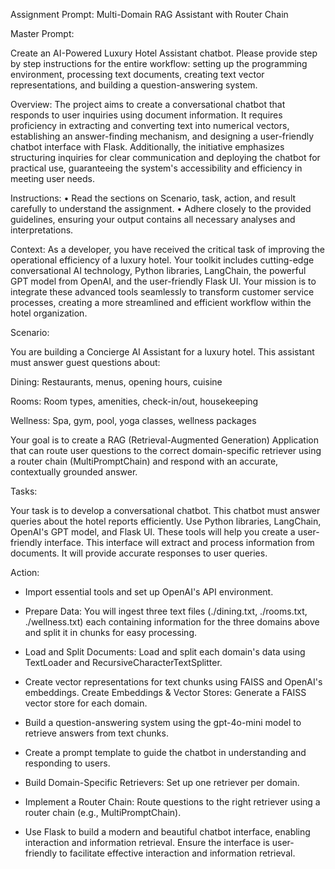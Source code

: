 
Assignment Prompt: Multi-Domain RAG Assistant with Router Chain


Master Prompt:

Create an AI-Powered Luxury Hotel Assistant chatbot. Please provide step by step instructions for the entire workflow: setting up the programming environment, processing text documents, creating text vector representations, and building a question-answering system. 


Overview:
The project aims to create a conversational chatbot that responds to user inquiries using document information. It requires proficiency in extracting and converting text into numerical vectors, establishing an answer-finding mechanism, and designing a user-friendly chatbot interface with Flask. Additionally, the initiative emphasizes structuring inquiries for clear communication and deploying the chatbot for practical use, guaranteeing the system's accessibility and efficiency in meeting user needs.

Instructions:
• Read the sections on Scenario, task, action, and result carefully to understand the 
assignment. 
• Adhere closely to the provided guidelines, ensuring your output contains all 
necessary analyses and interpretations. 


Context:
As a developer, you have received the critical task of improving the operational efficiency of a luxury hotel. Your toolkit includes cutting-edge conversational AI technology, Python libraries, LangChain, the powerful GPT model from OpenAI, and the user-friendly Flask UI. Your mission is to integrate these advanced tools seamlessly to transform customer service processes, creating a more streamlined and efficient workflow within the hotel organization. 


Scenario:

You are building a Concierge AI Assistant for a luxury hotel. This assistant must answer guest questions about:

Dining: Restaurants, menus, opening hours, cuisine

Rooms: Room types, amenities, check-in/out, housekeeping

Wellness: Spa, gym, pool, yoga classes, wellness packages

Your goal is to create a RAG (Retrieval-Augmented Generation) Application that can route user questions to the correct domain-specific retriever using a router chain (MultiPromptChain) and respond with an accurate, contextually grounded answer.



Tasks:

Your task is to develop a conversational chatbot. This chatbot must answer queries about 
the hotel reports efficiently. Use Python libraries, LangChain, OpenAI's GPT model, and Flask UI. 
These tools will help you create a user-friendly interface. This interface will extract and 
process information from documents. It will provide accurate responses to user queries.


Action:
- Import essential tools and set up OpenAI's API environment. 

- Prepare Data: You will ingest three text files (./dining.txt, ./rooms.txt, ./wellness.txt) each containing information for the three domains above and split it in chunks for easy processing. 

- Load and Split Documents: Load and split each domain's data using TextLoader and RecursiveCharacterTextSplitter.

- Create vector representations for text chunks using FAISS and OpenAI's 
embeddings. Create Embeddings & Vector Stores: Generate a FAISS vector store for each domain.

- Build a question-answering system using the gpt-4o-mini model to retrieve answers 
from text chunks.

- Create a prompt template to guide the chatbot in understanding and responding to 
users. 

- Build Domain-Specific Retrievers: Set up one retriever per domain.

- Implement a Router Chain: Route questions to the right retriever using a router chain (e.g., MultiPromptChain).

- Use Flask to build a modern and beautiful chatbot interface, enabling interaction and 
information retrieval. Ensure the interface is user-friendly to facilitate effective interaction and information retrieval. 

